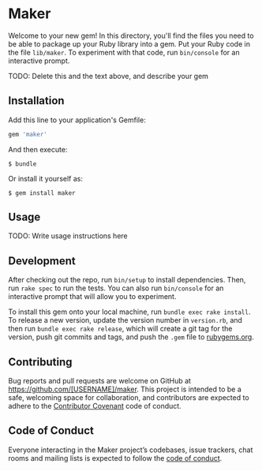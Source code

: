 # Maker

Welcome to your new gem! In this directory, you'll find the files you need to be able to package up your Ruby library into a gem. Put your Ruby code in the file `lib/maker`. To experiment with that code, run `bin/console` for an interactive prompt.

TODO: Delete this and the text above, and describe your gem

## Installation

Add this line to your application's Gemfile:

```ruby
gem 'maker'
```

And then execute:

    $ bundle

Or install it yourself as:

    $ gem install maker

## Usage

TODO: Write usage instructions here

## Development

After checking out the repo, run `bin/setup` to install dependencies. Then, run `rake spec` to run the tests. You can also run `bin/console` for an interactive prompt that will allow you to experiment.

To install this gem onto your local machine, run `bundle exec rake install`. To release a new version, update the version number in `version.rb`, and then run `bundle exec rake release`, which will create a git tag for the version, push git commits and tags, and push the `.gem` file to [rubygems.org](https://rubygems.org).

## Contributing

Bug reports and pull requests are welcome on GitHub at https://github.com/[USERNAME]/maker. This project is intended to be a safe, welcoming space for collaboration, and contributors are expected to adhere to the [Contributor Covenant](http://contributor-covenant.org) code of conduct.

## Code of Conduct

Everyone interacting in the Maker project’s codebases, issue trackers, chat rooms and mailing lists is expected to follow the [code of conduct](https://github.com/[USERNAME]/maker/blob/master/CODE_OF_CONDUCT.md).
